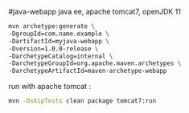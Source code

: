 #java-webapp
java ee, apache tomcat7, openJDK 11
```bash
mvn archetype:generate \
-DgroupId=com.name.example \
-DartifactId=myjava-webapp \
-Dversion=1.0.0-release \
-DarchetypeCatalog=internal \
-DarchetypeGroupId=org.apache.maven.archetypes \
-DarchetypeArtifactId=maven-archetype-webapp
```
run with apache tomcat :
```bash
mvn -DskipTests clean package tomcat7:run
```
